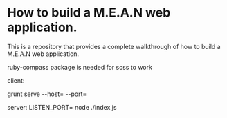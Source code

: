 How to build a M.E.A.N web application.
==========================================
This is a repository that provides a complete walkthrough of how to build a
M.E.A.N web application.

ruby-compass package is needed for scss to work

client:

grunt serve --host=<DOMAIN> --port=<PORT>

server:
LISTEN_PORT=<PORT> node ./index.js
